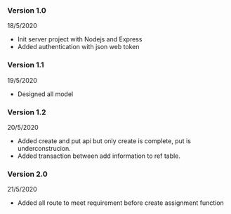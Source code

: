 ### Version 1.0

18/5/2020

- Init server project with Nodejs and Express
- Added authentication with json web token

### Version 1.1

19/5/2020

- Designed all model

### Version 1.2

20/5/2020

- Added create and put api but only create is complete, put is underconstrucion.
- Added transaction between add information to ref table.

### Version 2.0

21/5/2020

- Added all route to meet requirement before create assignment function
